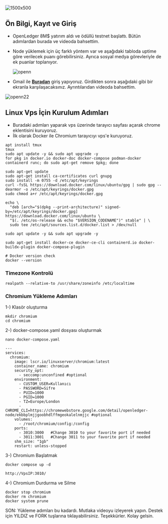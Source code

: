 ![1500x500](https://github.com/user-attachments/assets/f0f32870-8d3c-4205-b3b6-97175338b347)

## Ön Bilgi, Kayıt ve Giriş
- OpenLedger 8M$ yatırım aldı ve ödüllü testnet başlattı. Bütün adımlardan burada ve videoda bahsettim.
- Node yüklemek için üç farklı yöntem var ve aşağıdaki tabloda uptime göre verilecek puanı görebilirsiniz. Ayrıca sosyal medya görevleriyle de ek puanlar toplanıyor.

  ![openn](https://github.com/user-attachments/assets/60e18135-c8cf-4c60-a9b4-03664ad6bde6)

-  Gmail ile **[Buradan](https://testnet.openledger.xyz/?referral_code=bqp4npvuny)** giriş yapıyoruz. Girdikten sonra aşağıdaki gibi bir ekranla karşılaşacaksınız. Ayrıntılarıdan videoda bahsettim.

![openn22](https://github.com/user-attachments/assets/a713ec14-fbdc-4235-bbde-44db2677ecca)

## Linux Vps İçin Kurulum Adımları
- Buradaki adımları yaparak vps üzerinde tarayıcı sayfası açarak chrome eklentisini kuruyoruz.
- İlk olarak Docker ile Chromium tarayıcıyı vps'e kuruyoruz.
```
apt install tmux
tmux
sudo apt update -y && sudo apt upgrade -y
for pkg in docker.io docker-doc docker-compose podman-docker containerd runc; do sudo apt-get remove $pkg; done

sudo apt-get update
sudo apt-get install ca-certificates curl gnupg
sudo install -m 0755 -d /etc/apt/keyrings
curl -fsSL https://download.docker.com/linux/ubuntu/gpg | sudo gpg --dearmor -o /etc/apt/keyrings/docker.gpg
sudo chmod a+r /etc/apt/keyrings/docker.gpg

echo \
  "deb [arch="$(dpkg --print-architecture)" signed-by=/etc/apt/keyrings/docker.gpg] https://download.docker.com/linux/ubuntu \
  "$(. /etc/os-release && echo "$VERSION_CODENAME")" stable" | \
  sudo tee /etc/apt/sources.list.d/docker.list > /dev/null

sudo apt update -y && sudo apt upgrade -y

sudo apt-get install docker-ce docker-ce-cli containerd.io docker-buildx-plugin docker-compose-plugin

# Docker version check
docker --version
```

### Timezone Kontrolü
```
realpath --relative-to /usr/share/zoneinfo /etc/localtime
```

### Chromium Yükleme Adımları

1-) Klasör oluşturma
```
mkdir chromium
cd chromium
```

2-) docker-compose.yaml dosyası oluşturmak
```
nano docker-compose.yaml
```

```
---
services:
  chromium:
    image: lscr.io/linuxserver/chromium:latest
    container_name: chromium
    security_opt:
      - seccomp:unconfined #optional
    environment:
      - CUSTOM_USER=Kullanıcı
      - PASSWORD=Sifre
      - PUID=1000
      - PGID=1000
      - TZ=Europe/London
      - CHROME_CLI=https://chromewebstore.google.com/detail/openledger-node/ekbbplmjjgoobhdlffmgeokalelnmjjc #optional
    volumes:
      - /root/chromium/config:/config
    ports:
      - 3010:3000   #Change 3010 to your favorite port if needed
      - 3011:3001   #Change 3011 to your favorite port if needed
    shm_size: "1gb"
    restart: unless-stopped
```

3-) Chromium Başlatmak
```
docker compose up -d
```
```
http://VpsIP:3010/
```

4-) Chromium Durdurma ve Silme
```
docker stop chromium
docker rm chromium
docker system prune
```

SON: Yükleme adımları bu kadardı. Mutlaka videoyu izleyerek yapın. Destek için YILDIZ ve FORK tuşlarına tıklayabilirsiniz. Teşekkürler. Kolay gelsin.

